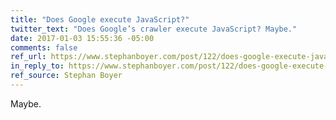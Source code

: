 ```yaml
---
title: "Does Google execute JavaScript?"
twitter_text: "Does Google’s crawler execute JavaScript? Maybe."
date: 2017-01-03 15:55:36 -05:00
comments: false
ref_url: https://www.stephanboyer.com/post/122/does-google-execute-javascript
in_reply_to: https://www.stephanboyer.com/post/122/does-google-execute-javascript
ref_source: Stephan Boyer
---
```


Maybe.